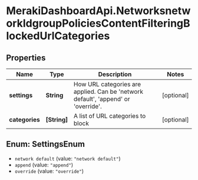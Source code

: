 # MerakiDashboardApi.NetworksnetworkIdgroupPoliciesContentFilteringBlockedUrlCategories

## Properties
Name | Type | Description | Notes
------------ | ------------- | ------------- | -------------
**settings** | **String** | How URL categories are applied. Can be &#x27;network default&#x27;, &#x27;append&#x27; or &#x27;override&#x27;. | [optional] 
**categories** | **[String]** | A list of URL categories to block | [optional] 

<a name="SettingsEnum"></a>
## Enum: SettingsEnum

* `network default` (value: `"network default"`)
* `append` (value: `"append"`)
* `override` (value: `"override"`)

